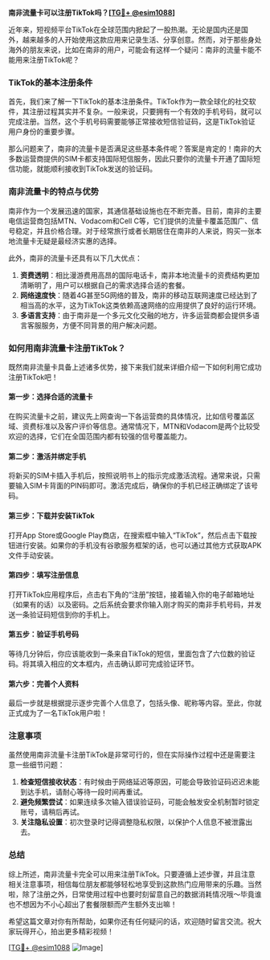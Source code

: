 **南非流量卡可以注册TikTok吗？[[TG💪+ @esim1088](https://t.me/s/esim1088)]**

近年来，短视频平台TikTok在全球范围内掀起了一股热潮。无论是国内还是国外，越来越多的人开始使用这款应用来记录生活、分享创意。然而，对于那些身处海外的朋友来说，比如在南非的用户，可能会有这样一个疑问：南非的流量卡能不能用来注册TikTok呢？

### TikTok的基本注册条件

首先，我们来了解一下TikTok的基本注册条件。TikTok作为一款全球化的社交软件，其注册过程其实并不复杂。一般来说，只要拥有一个有效的手机号码，就可以完成注册。当然，这个手机号码需要能够正常接收短信验证码，这是TikTok验证用户身份的重要步骤。

那么问题来了，南非的流量卡是否满足这些基本条件呢？答案是肯定的！南非的大多数运营商提供的SIM卡都支持国际短信服务，因此只要你的流量卡开通了国际短信功能，就能顺利接收到TikTok发送的验证码。

### 南非流量卡的特点与优势

南非作为一个发展迅速的国家，其通信基础设施也在不断完善。目前，南非的主要电信运营商包括MTN、Vodacom和Cell C等，它们提供的流量卡覆盖范围广、信号稳定，并且价格合理。对于经常旅行或者长期居住在南非的人来说，购买一张本地流量卡无疑是最经济实惠的选择。

此外，南非的流量卡还具有以下几大优点：

1. **资费透明**：相比漫游费用高昂的国际电话卡，南非本地流量卡的资费结构更加清晰明了，用户可以根据自己的需求选择合适的套餐。
2. **网络速度快**：随着4G甚至5G网络的普及，南非的移动互联网速度已经达到了相当高的水平，这为TikTok这类依赖高速网络的应用提供了良好的运行环境。
3. **多语言支持**：由于南非是一个多元文化交融的地方，许多运营商都会提供多语言客服服务，方便不同背景的用户解决问题。

### 如何用南非流量卡注册TikTok？

既然南非流量卡具备上述诸多优势，接下来我们就来详细介绍一下如何利用它成功注册TikTok吧！

#### 第一步：选择合适的流量卡

在购买流量卡之前，建议先上网查询一下各运营商的具体情况，比如信号覆盖区域、资费标准以及客户评价等信息。通常情况下，MTN和Vodacom是两个比较受欢迎的选择，它们在全国范围内都有较强的信号覆盖能力。

#### 第二步：激活并绑定手机

将新买的SIM卡插入手机后，按照说明书上的指示完成激活流程。通常来说，只需要输入SIM卡背面的PIN码即可。激活完成后，确保你的手机已经正确绑定了该号码。

#### 第三步：下载并安装TikTok

打开App Store或Google Play商店，在搜索框中输入“TikTok”，然后点击下载按钮进行安装。如果你的手机没有谷歌服务框架的话，也可以通过其他方式获取APK文件手动安装。

#### 第四步：填写注册信息

打开TikTok应用程序后，点击右下角的“注册”按钮，接着输入你的电子邮箱地址（如果有的话）以及密码。之后系统会要求你输入刚才购买的南非手机号码，并发送一条验证码短信到你的手机上。

#### 第五步：验证手机号码

等待几分钟后，你应该能收到一条来自TikTok的短信，里面包含了六位数的验证码。将其填入相应的文本框内，点击确认即可完成验证环节。

#### 第六步：完善个人资料

最后一步就是根据提示逐步完善个人信息了，包括头像、昵称等内容。至此，你就正式成为了一名TikTok用户啦！

### 注意事项

虽然使用南非流量卡注册TikTok是非常可行的，但在实际操作过程中还是需要注意一些细节问题：

1. **检查短信接收状态**：有时候由于网络延迟等原因，可能会导致验证码迟迟未能到达手机，请耐心等待一段时间再重试。
2. **避免频繁尝试**：如果连续多次输入错误验证码，可能会触发安全机制暂时锁定账号，请稍后再试。
3. **关注隐私设置**：初次登录时记得调整隐私权限，以保护个人信息不被泄露出去。

### 总结

综上所述，南非流量卡完全可以用来注册TikTok。只要遵循上述步骤，并且注意相关注意事项，相信每位朋友都能够轻松地享受到这款热门应用带来的乐趣。当然啦，除了注册之外，日常使用过程中也要时刻留意自己的数据消耗情况哦～毕竟谁也不想因为不小心超出了套餐限额而产生额外支出嘛！

希望这篇文章对你有所帮助，如果你还有任何疑问的话，欢迎随时留言交流。祝大家玩得开心，拍出更多精彩视频！

[[TG💪+ @esim1088](https://t.me/s/esim1088) ![Image](https://i.postimg.cc/4NQfJmqS/Snipaste-2025-05-13-00-14-12.png)]